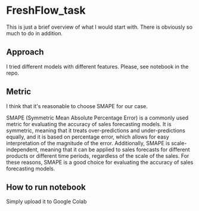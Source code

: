 # FreshFlow_task

This is just a brief overview of what I would start with. There is obviously so much to do in addition.

## Approach

I tried different models with different features. Please, see notebook in the repo.

## Metric
I think that it's reasonable to choose SMAPE for our case.

SMAPE (Symmetric Mean Absolute Percentage Error) is a commonly used metric for evaluating the accuracy of sales forecasting models. It is symmetric, meaning that it treats over-predictions and under-predictions equally, and it is based on percentage error, which allows for easy interpretation of the magnitude of the error. Additionally, SMAPE is scale-independent, meaning that it can be applied to sales forecasts for different products or different time periods, regardless of the scale of the sales. For these reasons, SMAPE is a good choice for evaluating the accuracy of sales forecasting models.

## How to run notebook

Simply upload it to Google Colab